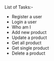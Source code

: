 List of Tasks:-

- Register a user
- Login a user
- Who am I
- Add new product
- Update a product
- Get all product
- Get single product
- Delete a product
